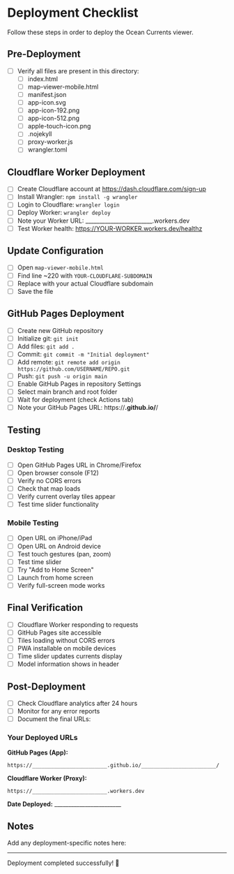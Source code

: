 # Deployment Checklist

Follow these steps in order to deploy the Ocean Currents viewer.

## Pre-Deployment

- [ ] Verify all files are present in this directory:
  - [ ] index.html
  - [ ] map-viewer-mobile.html
  - [ ] manifest.json
  - [ ] app-icon.svg
  - [ ] app-icon-192.png
  - [ ] app-icon-512.png
  - [ ] apple-touch-icon.png
  - [ ] .nojekyll
  - [ ] proxy-worker.js
  - [ ] wrangler.toml

## Cloudflare Worker Deployment

- [ ] Create Cloudflare account at https://dash.cloudflare.com/sign-up
- [ ] Install Wrangler: `npm install -g wrangler`
- [ ] Login to Cloudflare: `wrangler login`
- [ ] Deploy Worker: `wrangler deploy`
- [ ] Note your Worker URL: ________________________.workers.dev
- [ ] Test Worker health: https://YOUR-WORKER.workers.dev/healthz

## Update Configuration

- [ ] Open `map-viewer-mobile.html`
- [ ] Find line ~220 with `YOUR-CLOUDFLARE-SUBDOMAIN`
- [ ] Replace with your actual Cloudflare subdomain
- [ ] Save the file

## GitHub Pages Deployment

- [ ] Create new GitHub repository
- [ ] Initialize git: `git init`
- [ ] Add files: `git add .`
- [ ] Commit: `git commit -m "Initial deployment"`
- [ ] Add remote: `git remote add origin https://github.com/USERNAME/REPO.git`
- [ ] Push: `git push -u origin main`
- [ ] Enable GitHub Pages in repository Settings
- [ ] Select main branch and root folder
- [ ] Wait for deployment (check Actions tab)
- [ ] Note your GitHub Pages URL: https://________________________.github.io/________________________/

## Testing

### Desktop Testing
- [ ] Open GitHub Pages URL in Chrome/Firefox
- [ ] Open browser console (F12)
- [ ] Verify no CORS errors
- [ ] Check that map loads
- [ ] Verify current overlay tiles appear
- [ ] Test time slider functionality

### Mobile Testing
- [ ] Open URL on iPhone/iPad
- [ ] Open URL on Android device
- [ ] Test touch gestures (pan, zoom)
- [ ] Test time slider
- [ ] Try "Add to Home Screen"
- [ ] Launch from home screen
- [ ] Verify full-screen mode works

## Final Verification

- [ ] Cloudflare Worker responding to requests
- [ ] GitHub Pages site accessible
- [ ] Tiles loading without CORS errors
- [ ] PWA installable on mobile devices
- [ ] Time slider updates currents display
- [ ] Model information shows in header

## Post-Deployment

- [ ] Check Cloudflare analytics after 24 hours
- [ ] Monitor for any error reports
- [ ] Document the final URLs:

### Your Deployed URLs

**GitHub Pages (App):**
```
https://________________________.github.io/________________________/
```

**Cloudflare Worker (Proxy):**
```
https://________________________.workers.dev
```

**Date Deployed:** ________________________

## Notes

Add any deployment-specific notes here:

---

Deployment completed successfully! 🎉
